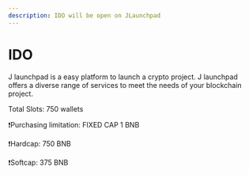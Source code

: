 ```yaml
---
description: IDO will be open on JLaunchpad
---
```


# IDO

J launchpad is a easy platform to launch a crypto project. J launchpad offers a diverse range of services to meet the needs of your blockchain project.

  
Total Slots: 750 wallets 

❗️Purchasing limitation: FIXED CAP 1 BNB 

❗️Hardcap: 750 BNB 

❗️Softcap: 375 BNB 

